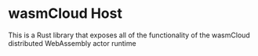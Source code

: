 # wasmCloud Host

This is a Rust library that exposes all of the functionality of the wasmCloud distributed WebAssembly actor runtime
